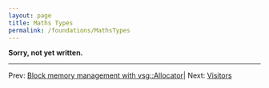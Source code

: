```yaml
---
layout: page
title: Maths Types
permalink: /foundations/MathsTypes
---
```


**Sorry, not yet written.**

---

Prev: [Block memory management with vsg::Allocator](Allocator.md)| Next: [Visitors](Visitors.md)
